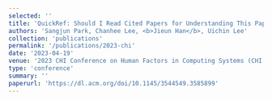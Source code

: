 ```yaml
---
selected: ''
title: 'QuickRef: Should I Read Cited Papers for Understanding This Paper?'
authors: 'Sangjun Park, Chanhee Lee, <b>Jieun Han</b>, Uichin Lee'
collection: 'publications'
permalink: '/publications/2023-chi'
date: '2023-04-19'
venue: '2023 CHI Conference on Human Factors in Computing Systems (CHI 2023, EA)'
type: 'conference'
summary: ''
paperurl: 'https://dl.acm.org/doi/10.1145/3544549.3585899'
---
```


